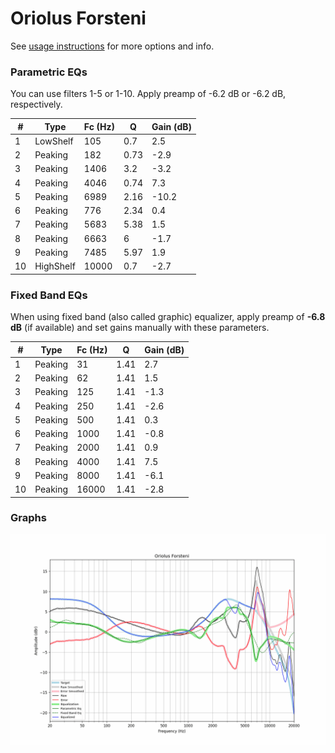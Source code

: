 # Oriolus Forsteni
See [usage instructions](https://github.com/jaakkopasanen/AutoEq#usage) for more options and info.

### Parametric EQs
You can use filters 1-5 or 1-10. Apply preamp of -6.2 dB or -6.2 dB, respectively.

|   # | Type      |   Fc (Hz) |    Q |   Gain (dB) |
|-----|-----------|-----------|------|-------------|
|   1 | LowShelf  |       105 | 0.7  |         2.5 |
|   2 | Peaking   |       182 | 0.73 |        -2.9 |
|   3 | Peaking   |      1406 | 3.2  |        -3.2 |
|   4 | Peaking   |      4046 | 0.74 |         7.3 |
|   5 | Peaking   |      6989 | 2.16 |       -10.2 |
|   6 | Peaking   |       776 | 2.34 |         0.4 |
|   7 | Peaking   |      5683 | 5.38 |         1.5 |
|   8 | Peaking   |      6663 | 6    |        -1.7 |
|   9 | Peaking   |      7485 | 5.97 |         1.9 |
|  10 | HighShelf |     10000 | 0.7  |        -2.7 |

### Fixed Band EQs
When using fixed band (also called graphic) equalizer, apply preamp of **-6.8 dB** (if available) and set gains manually with these parameters.

|   # | Type    |   Fc (Hz) |    Q |   Gain (dB) |
|-----|---------|-----------|------|-------------|
|   1 | Peaking |        31 | 1.41 |         2.7 |
|   2 | Peaking |        62 | 1.41 |         1.5 |
|   3 | Peaking |       125 | 1.41 |        -1.3 |
|   4 | Peaking |       250 | 1.41 |        -2.6 |
|   5 | Peaking |       500 | 1.41 |         0.3 |
|   6 | Peaking |      1000 | 1.41 |        -0.8 |
|   7 | Peaking |      2000 | 1.41 |         0.9 |
|   8 | Peaking |      4000 | 1.41 |         7.5 |
|   9 | Peaking |      8000 | 1.41 |        -6.1 |
|  10 | Peaking |     16000 | 1.41 |        -2.8 |

### Graphs
![](./Oriolus%20Forsteni.png)

